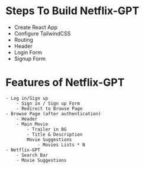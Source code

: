 # Steps To Build Netflix-GPT

- Create React App
- Configure TailwindCSS
- Routing
- Header
- Login Form
- Signup Form

# Features of Netflix-GPT

    - Log in/Sign up
        - Sign in / Sign up Form
        - Redirect to Browse Page
    - Browse Page (after authentication)
        - Header
        - Main Movie
            - Trailer in BG
            - Title & Description
            Movie Suggestions
                - Movies Lists * N
    - Netflix-GPT
        - Search Bar
        - Movie Suggestions
